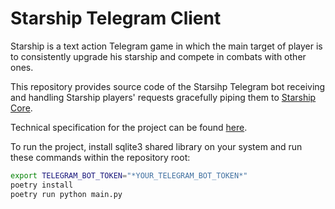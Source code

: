 # Starship Telegram Client

Starship is a text action Telegram game in which the main target of player is to consistently upgrade his starship and compete in combats with other ones.

This repository provides source code of the Starsihp Telegram bot receiving and handling Starship players' requests gracefully piping them to [Starship Core](https://github.com/starship-crew/starship-core).

Technical specification for the project can be found [here](https://docs.google.com/document/d/1G6URBOew1XY_o6vuwBBKnyhgYMWYWzp2tFedxSK1CeE/edit?usp=sharing).

To run the project, install sqlite3 shared library on your system and run these commands within the repository root:
```bash
export TELEGRAM_BOT_TOKEN="*YOUR_TELEGRAM_BOT_TOKEN*"
poetry install
poetry run python main.py
```
